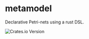 # metamodel

Declarative Petri-nets using a rust DSL.

![Crates.io Version](https://img.shields.io/crates/v/pflow-metamodel)

